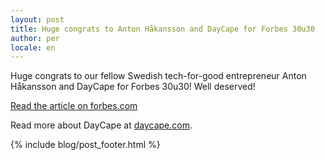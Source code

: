 ```yaml
---
layout: post
title: Huge congrats to Anton Håkansson and DayCape for Forbes 30u30
author: per
locale: en
---
```


Huge congrats to our fellow Swedish tech-for-good entrepreneur Anton Håkansson and DayCape for Forbes 30u30! Well deserved!

[Read the article on forbes.com](http://www.forbes.com/30-under-30-europe-2017/social-entrepreneurs/#68a3221e7c8d)

Read more about DayCape at [daycape.com](http://daycape.com/).

{% include blog/post_footer.html %}
